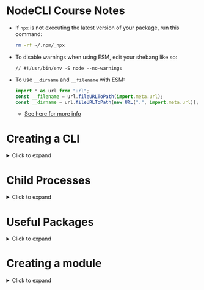 # NodeCLI Course Notes

- If `npx` is not executing the latest version of your package, run this command:

  ```bash
  rm -rf ~/.npm/_npx
  ```

- To disable warnings when using ESM, edit your shebang like so:

  `// #!/usr/bin/env -S node --no-warnings`

- To use `__dirname` and `__filename` with ESM:

  ```js
  import * as url from "url";
  const __filename = url.fileURLToPath(import.meta.url);
  const __dirname = url.fileURLToPath(new URL(".", import.meta.url));
  ```

  - [See here for more info](https://blog.logrocket.com/alternatives-dirname-node-js-es-modules/)

# Creating a CLI

<details>
  <summary>Click to expand</summary>
  
  ## Make the file executable
  - Use `chmod +x index.js` to alter permissions
  - Add a shebang (`#!/usr/bin/env node`) to the top of the file
    - This tells the terminal to use node instead of bash
  ## Configure your `package.json` file
  ```js
  {
    "name": "sharif",      //* the name of the package on the npm registry
    "version": "1.0.0",
    "bin": {
      "sharif": "index.js" //* the name of the command to run
    }
  }
  ```
  ## Use `npm link` for local development
  - Creates a symlink from the project directory to the glboal installation
  - Makes it so that you can work on your CLI without always having to rebuild
  ## Use `npm unlink -g` to make sure you're using the **published** version
  - Can always run `npm link` again to switch back to development
  ## Use `npm version patch | minor | major` to increment CLI version
  ## Make sure you are logged into `npm` by running `npm whoami`
  - If you are not logged in, run `npm login`
  - If you have not registered with `npm`, run `npm adduser`
  ## Use `npm publish` after versioning
  - If you get an error saying you do not have permission to publish
    - This is likely because someone else has already published a package with the same name
  - To get around this issue, you can create a **scoped package**
  - A scoped package creates a package under a namespace, denoted with `@`
  - For example: `@myCompany/hello` will create a `hello` package that is scoped to `@myCompany`
  - **NOTE: Scoped packages are a paid feature**
    - However, if you publish with `npm publish --access public`, you can use a create a public scoped package for free
  ## Use `npx <your CLI name>` to run the published version

</details>

# Child Processes

<details>
  <summary>Click to expand</summary>

- [Child processes](https://nodejs.org/api/child_process.html) are subprocesses
- They can be spawned from within an exisiting node process
- Multiple child processes can be spawned within a single node process
- Each child process has its own input and output stream

## Example

- This child process runs the `ls` command from within the parent node process

```js
#!/usr/bin/env node

import { spawn } from "child_process";

const lsCommand = spawn("ls");

lsCommand.stdout.on("data", (data) => {
  console.log(`DATA FROM CHILD PROCESS: \n${data}`);
});
```

## [`child_process.exec(command[,options][,callback])`](https://nodejs.org/api/child_process.html#child_processexeccommand-options-callback)

- Runs commands that have the ability to modify your system
  - For example `mkdir`
  - Different from `ls`, since `ls` only prints data, whereas `mkdir` actually makes a folder
- Example: Creates a `utils` folder in the current directory, when the file is run

  ```js
  #!/usr/bin/env node

  import { exec } from "child_process";

  exec("mkdir utils");
  ```

</details>

# Useful Packages

<details>
  <summary>Click to expand</summary>
  
  - [`licensed`](https://www.npmjs.com/package/licensed)
    - Easily add a license to your project
  - [`conduct`](https://www.npmjs.com/package/conduct)
    - Easily add a Code of Conduct to your project
  - [`chalk`](https://www.npmjs.com/package/chalk)
    - Add colors to your console output
    - **NOTE:** Must `npm install chalk@4` to use with CommonJS
  - [`figlet`](https://www.npmjs.com/package/figlet)
    - Turn text into ASCII art
  - [`cli-welcome`](https://www.npmjs.com/package/cli-welcome)
    - Add a welcome message to your CLI
  - [`log-symbols`](https://www.npmjs.com/package/log-symbols)
    - Includes icon fallbacks for all Operating Sytems
      - ℹ️ Info icon
      - ✔️ Success icon
      - ⚠️ Warning icon
      - ❌ Error Icon
  - [`commander`](https://www.npmjs.com/package/commander)
    - API for creating options, flags, etc
  - [`oclif`](https://www.npmjs.com/package/oclif)
    - Framework for creating CLIs
  - [`sade`](https://www.npmjs.com/package/sade)
    - Similar to `commander`
  - [`gluegun`](https://www.npmjs.com/package/gluegun)
  - [`ink`](https://www.npmjs.com/package/ink)
    - Use React to build your CLI
  - [`yargs`](https://www.npmjs.com/package/yargs)
    - Node CLI arguments helper
  - [`arg`](https://www.npmjs.com/package/arg)
    - Created by Vecel
  - [`cac`](https://www.npmjs.com/package/cac)
    - Stands for 'Command and Conquer'
    - Written in Typescript
  - [`meow`](https://www.npmjs.com/package/meow)
    - Lightweight
    - Simple library, as opposed to an entire framework
  - [`ora`](https://www.npmjs.com/package/ora)
    - Add loading spinners to your CLI
  - [`boxen`](https://www.npmjs.com/package/boxen)
    - Add styled text boxes to your CLI
  - [`cli-striphtml`](https://www.npmjs.com/package/cli-strip-html)
    - Strip HTML
  - [`enquirer`](https://www.npmjs.com/package/enquirer)
    - Build styled CLI prompts for taking user input
  - [`prompts`](https://www.npmjs.com/package/prompts)
    - Similar to `enquirer`
  - [`execa`](https://www.npmjs.com/package/execa)
    - Improves `child_process` methods 
    - Promise-based (can `await` execution)
  - [`shelljs`](https://www.npmjs.com/package/shelljs)
    - Portable (Windows/Linux/macOS) implementation of Unix shell commands
  - [`cli-meow-help`](https://www.npmjs.com/package/cli-meow-help)
    - Generate and format help menus automatically
  - [`copy-template-dir`](https://www.npmjs.com/package/copy-template-dir)
    - Copy a directory of files over to the target directory, and inject the files with variables
    - Inject variables using mustache `{{ }}` syntax
  - [`consolidate`](https://www.npmjs.com/package/consolidate)
    - Template engine consolidation
    - Supports many template engines
    
</details>

# Creating a module

<details>
  <summary>Click to expand</summary>
  
  ## It's a good idea to have the following files in your project
  - `package.json`: Make sure to install things like prettier as dev dependencies (`npm install prettier -D`)
    - `name`: should always be `lower-kebab-case`
    - `version`: should use [Semantic Versioning](https://semver.org/)
    - `repository`: keep it simple -- `selkasse/my-cool-cli`
    - `author`: example:
       ```json
      {
        "author": "Sharif Elkassed",
        "email": "selkasse@gmu.edu",
        "url": "https://saleshorse.org"
      }
        ```
    - `main`: entry point of the package (usually `index.js`)
    - `files`: an array of file names that specifies which files are used in the node module 
       - Note that if you include a folder, all files in the folder will be included
       ```js
       "files": ["index.js"]
       ```
    - `keywords`: indicate what users should search in the npm registry to find your package
    - `devDependencies`: packages like `prettier` that are only used in development
      - no need to manually add to this key
        - `devDependencies` will be automatically updated when you `npm install <package> -D`
  - `test.js`: Mock the execution of your program
    - ```js
      // require the local file instead of the actual npm package
      const alert = require('./index.js')

      alert({
        type: `success`,
        msg: `All done!`
      })
      ```

- `.prettierrc`: Configure specifically for your node module (no global config)
- `.npmrc`: Set `package-lock=false` since this is a production-ready package
- `.gitignore`: Avoid committing `node_modules`, etc
- `.gitattributes`: Set options such as `eol`
- `.editorconfig`: Optional -- contains things like charset, tabs vs spaces, etc

## Creating a Code of Conduct

- Run `npx conduct` to create a code of conduct markdown file in your project

## Creating a License

- Run `npx licensed MIT` to create a MIT license for your module

</details>
